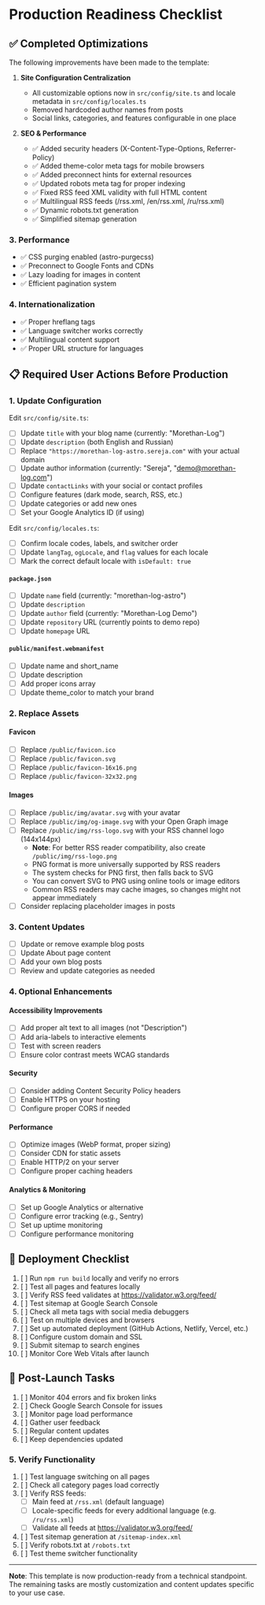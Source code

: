 # Production Readiness Checklist

## ✅ Completed Optimizations

The following improvements have been made to the template:

1. **Site Configuration Centralization**
   - All customizable options now in `src/config/site.ts` and locale metadata in `src/config/locales.ts`
   - Removed hardcoded author names from posts
   - Social links, categories, and features configurable in one place

2. **SEO & Performance**
   - ✅ Added security headers (X-Content-Type-Options, Referrer-Policy)
   - ✅ Added theme-color meta tags for mobile browsers
   - ✅ Added preconnect hints for external resources
   - ✅ Updated robots meta tag for proper indexing
   - ✅ Fixed RSS feed XML validity with full HTML content
   - ✅ Multilingual RSS feeds (/rss.xml, /en/rss.xml, /ru/rss.xml)
   - ✅ Dynamic robots.txt generation
   - ✅ Simplified sitemap generation

### 3. **Performance**
- ✅ CSS purging enabled (astro-purgecss)
- ✅ Preconnect to Google Fonts and CDNs
- ✅ Lazy loading for images in content
- ✅ Efficient pagination system

### 4. **Internationalization**
- ✅ Proper hreflang tags
- ✅ Language switcher works correctly
- ✅ Multilingual content support
- ✅ Proper URL structure for languages

## 📋 Required User Actions Before Production

### 1. **Update Configuration**

Edit `src/config/site.ts`:

- [ ] Update `title` with your blog name (currently: "Morethan-Log")
- [ ] Update `description` (both English and Russian)
- [ ] Replace `"https://morethan-log-astro.sereja.com"` with your actual domain
- [ ] Update author information (currently: "Sereja", "demo@morethan-log.com")
- [ ] Update `contactLinks` with your social or contact profiles
- [ ] Configure features (dark mode, search, RSS, etc.)
- [ ] Update categories or add new ones
- [ ] Set your Google Analytics ID (if using)

Edit `src/config/locales.ts`:

- [ ] Confirm locale codes, labels, and switcher order
- [ ] Update `langTag`, `ogLocale`, and `flag` values for each locale
- [ ] Mark the correct default locale with `isDefault: true`

#### `package.json`
- [ ] Update `name` field (currently: "morethan-log-astro")
- [ ] Update `description` 
- [ ] Update `author` field (currently: "Morethan-Log Demo")
- [ ] Update `repository` URL (currently points to demo repo)
- [ ] Update `homepage` URL

#### `public/manifest.webmanifest`
- [ ] Update name and short_name
- [ ] Update description
- [ ] Add proper icons array
- [ ] Update theme_color to match your brand

### 2. **Replace Assets**

#### Favicon
- [ ] Replace `/public/favicon.ico`
- [ ] Replace `/public/favicon.svg`
- [ ] Replace `/public/favicon-16x16.png`
- [ ] Replace `/public/favicon-32x32.png`

#### Images
- [ ] Replace `/public/img/avatar.svg` with your avatar
- [ ] Replace `/public/img/og-image.svg` with your Open Graph image
- [ ] Replace `/public/img/rss-logo.svg` with your RSS channel logo (144x144px)
  - **Note**: For better RSS reader compatibility, also create `/public/img/rss-logo.png`
  - PNG format is more universally supported by RSS readers
  - The system checks for PNG first, then falls back to SVG
  - You can convert SVG to PNG using online tools or image editors
  - Common RSS readers may cache images, so changes might not appear immediately
- [ ] Consider replacing placeholder images in posts

### 3. **Content Updates**
- [ ] Update or remove example blog posts
- [ ] Update About page content
- [ ] Add your own blog posts
- [ ] Review and update categories as needed

### 4. **Optional Enhancements**

#### Accessibility Improvements
- [ ] Add proper alt text to all images (not "Description")
- [ ] Add aria-labels to interactive elements
- [ ] Test with screen readers
- [ ] Ensure color contrast meets WCAG standards

#### Security
- [ ] Consider adding Content Security Policy headers
- [ ] Enable HTTPS on your hosting
- [ ] Configure proper CORS if needed

#### Performance
- [ ] Optimize images (WebP format, proper sizing)
- [ ] Consider CDN for static assets
- [ ] Enable HTTP/2 on your server
- [ ] Configure proper caching headers

#### Analytics & Monitoring
- [ ] Set up Google Analytics or alternative
- [ ] Configure error tracking (e.g., Sentry)
- [ ] Set up uptime monitoring
- [ ] Configure performance monitoring

## 🚀 Deployment Checklist

1. [ ] Run `npm run build` locally and verify no errors
2. [ ] Test all pages and features locally
3. [ ] Verify RSS feed validates at https://validator.w3.org/feed/
4. [ ] Test sitemap at Google Search Console
5. [ ] Check all meta tags with social media debuggers
6. [ ] Test on multiple devices and browsers
7. [ ] Set up automated deployment (GitHub Actions, Netlify, Vercel, etc.)
8. [ ] Configure custom domain and SSL
9. [ ] Submit sitemap to search engines
10. [ ] Monitor Core Web Vitals after launch

## 📝 Post-Launch Tasks

1. [ ] Monitor 404 errors and fix broken links
2. [ ] Check Google Search Console for issues
3. [ ] Monitor page load performance
4. [ ] Gather user feedback
5. [ ] Regular content updates
6. [ ] Keep dependencies updated

### 5. **Verify Functionality**

1. [ ] Test language switching on all pages
2. [ ] Check all category pages load correctly
3. [ ] Verify RSS feeds:
   - [ ] Main feed at `/rss.xml` (default language)
   - [ ] Locale-specific feeds for every additional language (e.g. `/ru/rss.xml`)
   - [ ] Validate all feeds at https://validator.w3.org/feed/
4. [ ] Test sitemap generation at `/sitemap-index.xml`
5. [ ] Verify robots.txt at `/robots.txt`
6. [ ] Test theme switcher functionality

---

**Note**: This template is now production-ready from a technical standpoint. The remaining tasks are mostly customization and content updates specific to your use case. 
